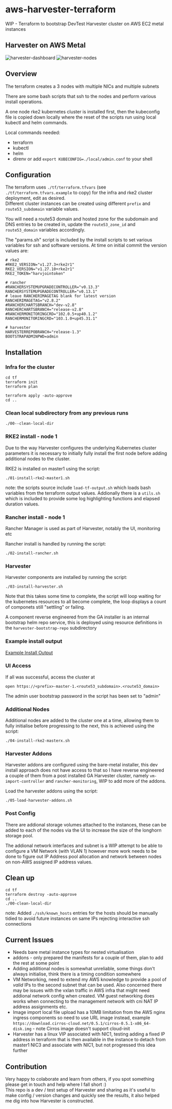 # aws-harvester-terraform
WIP - Terraform to bootstrap DevTest Harvester cluster on AWS EC2 metal instances

## Harvester on AWS Metal
![harvester-dashboard](./assets/harvester-dashboard.png)
![harvester-nodes](./assets/harvester-nodes.png)

## Overview
The terraform creates a 3 nodes with multiple NICs and multiple subnets

There are some bash scripts that ssh to the nodes and perform various install operations.

A one node rke2 kubernetes cluster is installed first, then the kubeconfig file is
copied down locally where the reset of the scripts run using local kubectl and helm 
commands.

Local commands needed:
* terraform
* kubectl
* helm
* direnv or add `export KUBECONFIG=./local/admin.conf` to your shell

## Configuration
The terraform uses `./tf/terraform.tfvars` (see `./tf/terraform.tfvars.example` to copy)
for the infra and rke2 cluster deployment, edit as desired.  
Different cluster instances can be created using different `prefix`
and `route53_subdomain` variable values.

You will need a route53 domain and hosted zone for the subdomain and DNS entries to 
be created in, update the `route53_zone_id` and `route53_domain` variables accordingly.

The "params.sh" script is included by the install scripts to set various 
variables for ssh and software versions.  At time on initial commit the version values
are:
```
# rke2
#RKE2_VERSION="v1.27.3+rke2r1"
RKE2_VERSION="v1.27.10+rke2r1"
RKE2_TOKEN="harvjointoken"

# rancher
#RANCHERSYSTEMUPGRADECONTROLLER="v0.13.3"
RANCHERSYSTEMUPGRADECONTROLLER="v0.13.1"
# leave RANCHERIMAGETAG blank for latest version
RANCHERIMAGETAG="v2.8.2"
#RANCHERCHARTSBRANCH="dev-v2.8"
RANCHERCHARTSBRANCH="release-v2.8"
#RANCHERMONITORINGCRD="102.0.5+up40.1.2"
RANCHERMONITORINGCRD="103.1.0+up45.31.1"

# harvester
HARVESTERREPOBRANCH="release-1.3"
BOOTSTRAPADMINPWD=admin
```

## Installation

### Infra for the cluster
```
cd tf
terraform init
terraform plan

terraform apply -auto-approve
cd ..
```

### Clean local subdirectory from any previous runs
```
./00--clean-local-dir
```

### RKE2 install - node 1

Due to the way Harvester configures the underlying Kubernetes cluster parameters it 
is necessary to initially fully install the first node before adding additional nodes
to the cluster.  

RKE2 is installed on master1 using the script:
```
./01-install-rke2-master1.sh
```

note: the scripts source include `load-tf-output.sh` which loads bash variables from 
the terraform output values.  Addionally there is a `utils.sh` which is included to
provide some log highlighting functions and elapsed duration values.


### Rancher install - node 1

Rancher Manager is used as part of Harvester, notably the UI, monitoring etc

Rancher install is handled by running the script:
```
./02-install-rancher.sh
```

### Harvester

Harvester components are installed by running the script:
```
./03-install-harvester.sh
```

Note that this takes some time to complete, the script will loop waiting for the kubernetes
resources to all become complete, the loop displays a count of componets still "settling" or
failing.

A component reverse engineered from the GA installer is an internal bootstrap 
helm repo service, this is deployed using resource definitions in the `harvester-bootstrap-repo` 
subdirectory


### Example install output
[Example Install Output](docs/example-install-output.md)


### UI Access
If all was successful, access the cluster at 
```
open https://<prefix>-master-1.<route53_subdomain>.<route53_domain>
```
The admin user bootstrap password in the script has been set to "admin"


### Additional Nodes

Additional nodes are added to the cluster one at a time, allowing them to fully initialise 
before progressing to the next, this is achieved using the script:
```
./04-install-rke2-masterx.sh
```


### Harvester Addons

Harvester addons are configured using the bare-metal installer, this dev install approach
does not have access to that so I have reverse engineered a couple of them from a post 
installed GA Harvester cluster, namely `vm-import-controller` and `rancher-monitoring`, WIP
to add more of the addons.

Load the harvester addons using the script:
```
./05-load-harvester-addons.sh
```



### Post Config
There are addional storage volumes attached to the instances, these can be added to 
each of the nodes via the UI to increase the size of the longhorn storage pool.

The addional network interfaces and subnet is a WIP attempt to be able to configure
a VM Network (with VLAN 1) however more work needs to be done to figure out IP Address
pool allocation and network between nodes on non-AWS assigned IP address values.


## Clean up
```
cd tf
terraform destroy -auto-approve
cd ..
./00-clean-local-dir
```

note: Added `./ssh/known_hosts` entries for the hosts should be manually tidied to avoid future instances on same IPs rejecting interactive ssh connections


## Current Issues
* Needs bare metal instance types for nested virtualisation
* addons - only prepared the manifests for a couple of them, plan to add the rest at some point
* Adding additional nodes is somewhat unreliable, some things don't always initialise, think there is a timing condition somewhere
* VM Networking, need to extend my AWS knowledge to provide a pool of *valid* IPs to the second subnet that can be used. Also concerned there may be issues with the vxlan traffic in AWS infra that might need addional network config when created.  VM guest networking does works when connecting to the management network with cni NAT IP address assignments etc.
* Image import local file upload has a 10MB limitation from the AWS nginx ingress components so need to use URL image instead, example `https://download.cirros-cloud.net/0.5.1/cirros-0.5.1-x86_64-disk.img` - note Cirros image doesn't support cloud-init
* Harvester has a linux VIP associated with NIC1, testing adding a fixed IP address in terraform that is then available in the instance to detach from master1 NIC3 and associate with NIC1, but not progressed this idea further


## Contribution
Very happy to colaborate and learn from others, if you spot something please get in touch and help where I fall short :)  
This repo is a dev / test setup of Harvester and sharing as it's useful to make config / version changes and quickly see the results, it also helped me dig into how Harvester is constructed.


